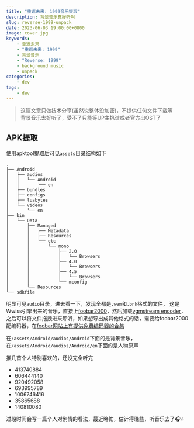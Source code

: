 ```yaml
---
title: "重返未来: 1999音乐提取"
description: 背景音乐真好听啊
slug: reverse-1999-unpack
date: 2023-06-03 19:00:00+0800
image: cover.jpg
keywords:
    - 重返未来
    - "重返未来: 1999"
    - 背景音乐
    - "Reverse: 1999"
    - background music
    - unpack
categories:
    - dev
tags:
    - dev
---
```


> 这篇文章只做技术分享(虽然说整体没加密)，不提供任何文件下载等  
> 背景音乐太好听了，受不了只能等UP主扒谱或者官方出OST了

## APK提取
使用apktool提取后可见`assets`目录结构如下
```
.
├── Android
│   ├── audios
│   │   └── Android
│   │       └── en
│   ├── bundles
│   ├── configs
│   ├── luabytes
│   └── videos
│       └── en
├── bin
│   └── Data
│       ├── Managed
│       │   ├── Metadata
│       │   ├── Resources
│       │   └── etc
│       │       └── mono
│       │           ├── 2.0
│       │           │   └── Browsers
│       │           ├── 4.0
│       │           │   └── Browsers
│       │           ├── 4.5
│       │           │   └── Browsers
│       │           └── mconfig
│       └── Resources
└── sdkfile
```
明显可见`audio`目录，进去看一下，发现全都是`.wem`和`.bnk`格式的文件，
这是Wwiss引擎出来的音乐，直接上[foobar2000](https://www.foobar2000.org/)，然后加载[vgmstream encoder](https://www.foobar2000.org/components/view/foo_input_vgmstream)，
之后可以将文件拖拽进来聆听，如果想导出成其他格式的话，需要给foobar2000配编码器，在[foobar网站上有提供免费编码器的合集](https://www.foobar2000.org/getfile/Free_Encoder_Pack-2023-04-30.exe)

在`/assets/Android/audios/Android`下面的是背景音乐，在`/assets/Android/audios/Android/en`下面的是人物原声

推几首个人特别喜欢的，还没完全听完
+ 413740884
+ 606444140
+ 920492058
+ 693995789
+ 1006746416
+ 35865688
+ 140810080

过段时间会写一篇个人对剧情的看法，最近略忙，估计得晚些，听音乐去了🎧🎶